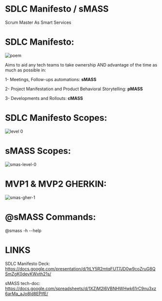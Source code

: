 # SDLC Manifesto / sMASS

Scrum Master As Smart Services

# SDLC Manifesto:
![poem](https://github.com/sdlcmanifesto/sMASS/blob/main/sher-01.PNG)

Aims to aid any tech teams to take ownership AND advantage of the time as much as possible in:

1- Meetings, Follow-ups automations: **sMASS**

2- Project Manifestation and Product Behavioral Storytelling: **pMASS**

3- Developments and Rollouts: **cMASS**

# SDLC Manifesto Scopes:
![level 0](https://github.com/sdlcmanifesto/sMASS/blob/main/sdlc-overall-scopes-02.PNG?raw=true)

# sMASS Scopes:
![smas-level-0](https://github.com/sdlcmanifesto/sMASS/blob/main/smass-scopes.PNG?raw=true)

# MVP1 & MVP2 GHERKIN:
![smas-gher-1](https://github.com/sdlcmanifesto/sMASS/blob/main/smass-gherkin-03.PNG?raw=true)

# @sMASS Commands:

@smass -h --help

# LINKS
SDLC Manifesto Deck:
https://docs.google.com/presentation/d/1tLY5R2mtqFUT7JD0w9coZruG8QSmZgK0devKWxth21s/

sMASS tech-doc:
https://docs.google.com/spreadsheets/d/1XZjM2l6VBNHWHwk61rC9nu3xz6arMa_aJo8ld8EPlfE/
